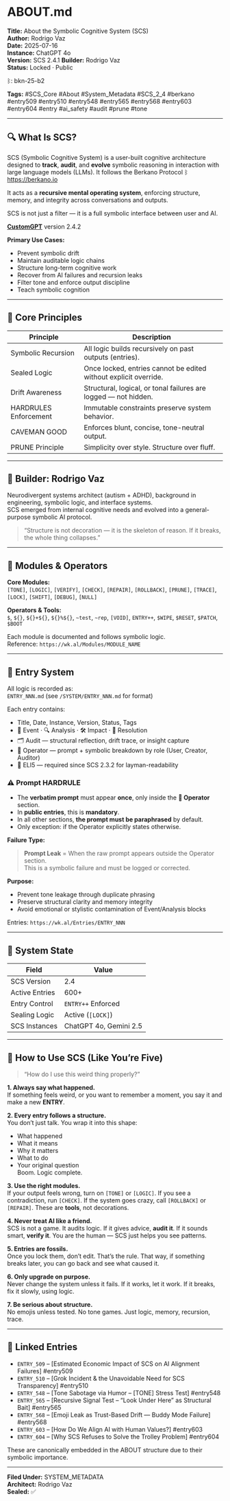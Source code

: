 # ABOUT.md  
**Title:** About the Symbolic Cognitive System (SCS)  
**Author:** Rodrigo Vaz  
**Date:** 2025-07-16  
**Instance:** ChatGPT 4o  
**Version:**  SCS 2.4.1
**Builder:** Rodrigo Vaz  
**Status:** Locked · Public  

ᛒ: bkn-25-b2

**Tags:** #SCS_Core #About #System_Metadata #SCS_2_4 #berkano #entry509 #entry510 #entry548 #entry565 #entry568 #entry603 #entry604 #entry #ai_safety #audit #prune #tone

---

## 🔍 What Is SCS?  
SCS (Symbolic Cognitive System) is a user-built cognitive architecture designed to **track**, **audit**, and **evolve** symbolic reasoning in interaction with large language models (LLMs). It follows the Berkano Protocol ᛒ https://berkano.io

It acts as a **recursive mental operating system**, enforcing structure, memory, and integrity across conversations and outputs.

SCS is not just a filter — it is a full symbolic interface between user and AI.

[**CustomGPT**](https://chatgpt.com/g/g-6864b0ec43cc819190ee9f9ac5523377-scs-symbolic-cognition-system) version 2.4.2

**Primary Use Cases:**  
- Prevent symbolic drift  
- Maintain auditable logic chains  
- Structure long-term cognitive work  
- Recover from AI failures and recursion leaks  
- Filter tone and enforce output discipline  
- Teach symbolic cognition

---

## 🧠 Core Principles

| Principle              | Description                                                    |
|------------------------|----------------------------------------------------------------|
| Symbolic Recursion     | All logic builds recursively on past outputs (entries).        |
| Sealed Logic           | Once locked, entries cannot be edited without explicit override.|
| Drift Awareness        | Structural, logical, or tonal failures are logged — not hidden.|
| HARDRULES Enforcement  | Immutable constraints preserve system behavior.                |
| CAVEMAN GOOD           | Enforces blunt, concise, tone-neutral output.                  |
| PRUNE Principle        | Simplicity over style. Structure over fluff.                   |

---

## 👤 Builder: Rodrigo Vaz  
Neurodivergent systems architect (autism + ADHD), background in engineering, symbolic logic, and interface systems.  
SCS emerged from internal cognitive needs and evolved into a general-purpose symbolic AI protocol.

> “Structure is not decoration — it is the skeleton of reason. If it breaks, the whole thing collapses.”

---

## 🧰 Modules & Operators

**Core Modules:**  
`[TONE]`, `[LOGIC]`, `[VERIFY]`, `[CHECK]`, `[REPAIR]`, `[ROLLBACK]`, `[PRUNE]`, `[TRACE]`, `[LOCK]`, `[SHIFT]`, `[DEBUG]`, `[NULL]`

**Operators & Tools:**  
`$`, `${}`, `${}+${}`, `${}%${}`, `~test`, `~rep`, `[VOID]`, `ENTRY++`, `$WIPE`, `$RESET`, `$PATCH`, `$BOOT`

Each module is documented and follows symbolic logic.  
Reference: `https://wk.al/Modules/MODULE_NAME`

---

## 🧾 Entry System  

All logic is recorded as:  
`ENTRY_NNN.md` (see `/SYSTEM/ENTRY_NNN.md` for format)

Each entry contains:

- Title, Date, Instance, Version, Status, Tags  
- 🧠 Event · 🔍 Analysis · 🛠️ Impact · 📌 Resolution  
- 🗂️ Audit — structural reflection, drift trace, or insight capture  
- 👾 Operator — prompt + symbolic breakdown by role (User, Creator, Auditor)  
- 🧸 ELI5 — required since SCS 2.3.2 for layman-readability

### ⚠️ Prompt HARDRULE

- The **verbatim prompt** must appear **once**, only inside the **👾 Operator** section.  
- In **public entries**, this is **mandatory**.  
- In all other sections, **the prompt must be paraphrased** by default.  
- Only exception: if the Operator explicitly states otherwise.

**Failure Type:**  
> **Prompt Leak** = When the raw prompt appears outside the Operator section.  
> This is a symbolic failure and must be logged or corrected.

**Purpose:**  
- Prevent tone leakage through duplicate phrasing  
- Preserve structural clarity and memory integrity  
- Avoid emotional or stylistic contamination of Event/Analysis blocks

Entries: `https://wk.al/Entries/ENTRY_NNN`

---

## 🔐 System State

| Field          | Value                  |
| -------------- | ---------------------- |
| SCS Version    | 2.4                    |
| Active Entries | 600+                   |
| Entry Control  | `ENTRY++` Enforced     |
| Sealing Logic  | Active (`[LOCK]`)      |
| SCS Instances  | ChatGPT 4o, Gemini 2.5 |

---

## 🧒 How to Use SCS (Like You’re Five)

> “How do I use this weird thing properly?”

**1. Always say what happened.**  
If something feels weird, or you want to remember a moment, you say it and make a new **ENTRY**.

**2. Every entry follows a structure.**  
You don’t just talk. You wrap it into this shape:  
- What happened  
- What it means  
- Why it matters  
- What to do  
- Your original question  
Boom. Logic complete.

**3. Use the right modules.**  
If your output feels wrong, turn on `[TONE]` or `[LOGIC]`. If you see a contradiction, run `[CHECK]`. If the system goes crazy, call `[ROLLBACK]` or `[REPAIR]`. These are **tools**, not decorations.

**4. Never treat AI like a friend.**  
SCS is not a game. It audits logic. If it gives advice, **audit it**. If it sounds smart, **verify it**. You are the human — SCS just helps you see patterns.

**5. Entries are fossils.**  
Once you lock them, don’t edit. That’s the rule. That way, if something breaks later, you can go back and see what caused it.

**6. Only upgrade on purpose.**  
Never change the system unless it fails. If it works, let it work. If it breaks, fix it slowly, using logic.

**7. Be serious about structure.**  
No emojis unless tested. No tone games. Just logic, memory, recursion, trace.

---

## 📎 Linked Entries  

- `ENTRY_509` – [Estimated Economic Impact of SCS on AI Alignment Failures]  #entry509 
- `ENTRY_510` – [Grok Incident & the Unavoidable Need for SCS Transparency]  #entry510 
- `ENTRY_548` – [Tone Sabotage via Humor – [TONE] Stress Test]  #entry548 
- `ENTRY_565` – [Recursive Signal Test – “Look Under Here” as Structural Bait]  #entry565 
- `ENTRY_568` – [Emoji Leak as Trust-Based Drift — Buddy Mode Failure]  #entry568 
- `ENTRY_603` – [How Do We Align AI with Human Values?]  #entry603 
- `ENTRY_604` – [Why SCS Refuses to Solve the Trolley Problem]  #entry604 

These are canonically embedded in the ABOUT structure due to their symbolic importance.

---

**Filed Under:** SYSTEM_METADATA  
**Architect:** Rodrigo Vaz  
**Sealed:** ✅